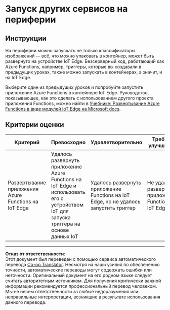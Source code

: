 <!--
CO_OP_TRANSLATOR_METADATA:
{
  "original_hash": "cc7ad255517f5f618f9c8899e6ff6783",
  "translation_date": "2025-08-26T22:01:24+00:00",
  "source_file": "4-manufacturing/lessons/3-run-fruit-detector-edge/assignment.md",
  "language_code": "ru"
}
-->
# Запуск других сервисов на периферии

## Инструкции

На периферии можно запускать не только классификаторы изображений — всё, что можно упаковать в контейнер, может быть развернуто на устройстве IoT Edge. Безсерверный код, работающий как Azure Functions, например, триггеры, которые вы создавали в предыдущих уроках, также можно запускать в контейнерах, а значит, и на IoT Edge.

Выберите один из предыдущих уроков и попробуйте запустить приложение Azure Functions в контейнере IoT Edge. Руководство, показывающее, как это сделать с использованием другого проекта приложения Functions, можно найти в [Учебнике: Развертывание Azure Functions в виде модулей IoT Edge на Microsoft docs](https://docs.microsoft.com/azure/iot-edge/tutorial-deploy-function?WT.mc_id=academic-17441-jabenn&view=iotedge-2020-11).

## Критерии оценки

| Критерий | Превосходно | Удовлетворительно | Требует улучшения |
| -------- | ----------- | ----------------- | ----------------- |
| Развертывание приложения Azure Functions на IoT Edge | Удалось развернуть приложение Azure Functions на IoT Edge и использовать его с устройством IoT для запуска триггера на основе данных IoT | Удалось развернуть приложение Functions на IoT Edge, но не удалось запустить триггер | Не удалось развернуть приложение Functions на IoT Edge |

---

**Отказ от ответственности**:  
Этот документ был переведен с помощью сервиса автоматического перевода [Co-op Translator](https://github.com/Azure/co-op-translator). Несмотря на наши усилия по обеспечению точности, автоматические переводы могут содержать ошибки или неточности. Оригинальный документ на его родном языке следует считать авторитетным источником. Для получения критически важной информации рекомендуется профессиональный перевод человеком. Мы не несем ответственности за любые недоразумения или неправильные интерпретации, возникшие в результате использования данного перевода.